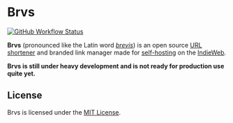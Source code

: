 # Brvs

[![GitHub Workflow Status](https://img.shields.io/github/workflow/status/singulum/brvs/Verify/main?style=for-the-badge)](https://github.com/singulum/brvs/actions?query=workflow%3AVerify)

**Brvs** (pronounced like the Latin word [_brevis_](https://en.wiktionary.org/wiki/brevis)) is an open source [URL shortener](https://en.wikipedia.org/wiki/URL_shortening) and branded link manager made for [self-hosting](https://en.wikipedia.org/wiki/Self-hosting_(web_services)) on the [IndieWeb](https://indieweb.org).

**Brvs is still under heavy development and is not ready for production use quite yet.**

## License

Brvs is licensed under the [MIT License](https://opensource.org/licenses/MIT).

